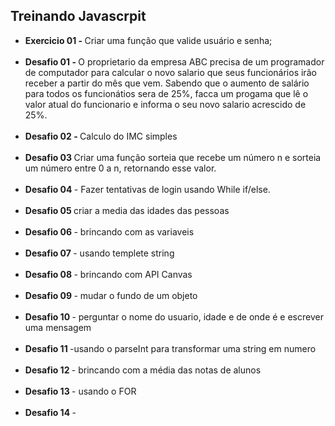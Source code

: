## Treinando Javascrpit

- <b>Exercicio 01 - </b> Criar uma função que valide usuário e senha; <br><br>
- <b> Desafio 01 - </b> O proprietario da empresa ABC precisa de um programador de computador
para calcular o novo salario que seus funcionários irão receber a partir
do mês que vem. Sabendo que o aumento de salário para todos os funcionátios
sera de 25%, facca um progama que lê o valor atual do funcionario e informa
o seu novo salario acrescido de 25%. <br> <br>
- <b>Desafio 02 - </b> Calculo do IMC simples  <br><br>
- <b> Desafio 03 </b> Criar uma função sorteia que recebe um número n e sorteia um número entre 0 a n, retornando esse valor.  <br><br> 
- <b> Desafio 04 </b> - Fazer tentativas de login usando While if/else. <br><br>
- <b> Desafio 05 </b> criar a media das idades das pessoas <br><br>
- <b> Desafio 06 </b> - brincando com as variaveis <br><br>
- <b> Desafio 07 </b> - usando templete string <br><br>
- <b> Desafio 08 </b> - brincando com API Canvas <br><br>
- <b> Desafio 09 </b> - mudar o fundo de um objeto <br><br>
- <b> Desafio 10 </b> - perguntar o nome do usuario, idade e de onde é e escrever uma mensagem   <br><br>
 - <b> Desafio 11 </b> -usando o parseInt para transformar uma string em numero <br><br>
 - <b> Desafio 12 </b> -  brincando com a média das notas de alunos <br><br>
 - <b> Desafio 13 </b> - usando o FOR <br><br>
 - <b> Desafio 14 </b> - <br><br>
